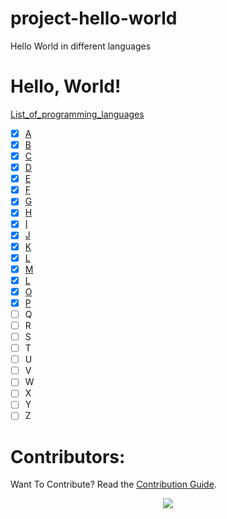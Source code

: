 # project-hello-world
Hello World in different languages

# Hello, World!
[List_of_programming_languages](https://en.wikipedia.org/wiki/List_of_programming_languages)
- [X] [A](https://github.com/COSSAVVU/project-hello-world/blob/main/A/A.md)
- [X] [B](https://github.com/COSSAVVU/project-hello-world/blob/main/B/B.md)
- [X] [C](https://github.com/COSSAVVU/project-hello-world/blob/main/C/C.md)
- [X] [D](https://github.com/COSSAVVU/project-hello-world/blob/main/D/D.md)
- [X] [E](https://github.com/COSSAVVU/project-hello-world/blob/main/E/E.md)
- [X] [F](https://github.com/COSSAVVU/project-hello-world/blob/main/F/F.md)
- [X] [G](https://github.com/COSSAVVU/project-hello-world/blob/main/G/G.md)
- [X] [H](https://github.com/COSSAVVU/project-hello-world/blob/main/H/H.md)
- [X] [I](https://github.com/COSSAVVU/project-hello-world/blob/main/I/I.md)
- [X] [J](https://github.com/COSSAVVU/project-hello-world/blob/main/J/J.md)
- [X] [K](https://github.com/COSSAVVU/project-hello-world/blob/main/K/K.md)
- [X] [L](https://github.com/COSSAVVU/project-hello-world/blob/main/L/L.md)
- [X] [M](https://github.com/COSSAVVU/project-hello-world/blob/main/M/M.md)
- [X] [L](https://github.com/COSSAVVU/project-hello-world/blob/main/L/L.md)
- [X] [O](https://github.com/COSSAVVU/project-hello-world/blob/main/O/O.md)
- [X] [P](https://github.com/COSSAVVU/project-hello-world/blob/main/P/P.md)
- [ ] Q
- [ ] R
- [ ] S
- [ ] T
- [ ] U
- [ ] V
- [ ] W
- [ ] X
- [ ] Y
- [ ] Z

# Contributors:
Want To Contribute? Read the [Contribution Guide](https://github.com/COSSAVVU/project-hello-world/blob/main/Contributing.md).
<p align="center">
  <a href="https://github.com/COSSAVVU/project-hello-world/graphs/contributors">
    <img src="https://contributors-img.web.app/image?repo=COSSAVVU/project-hello-world" />
  </a>
</p>
